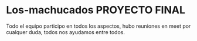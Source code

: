 # Los-machucados PROYECTO FINAL
Todo el equipo participo en todos los aspectos, hubo reuniones en meet por cualquer duda, todos nos ayudamos entre todos.
